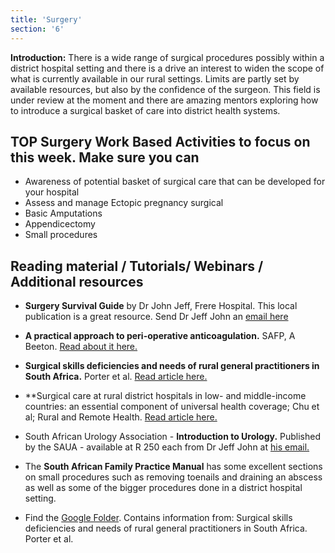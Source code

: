 ```yaml
---
title: 'Surgery'
section: '6'
---
```


**Introduction:** There is a wide range of surgical procedures possibly within a district hospital setting and there is a drive an interest to widen the scope of what is currently available in our rural settings. Limits are partly set by available resources, but also by the confidence of the surgeon. This field is under review at the moment and there are amazing mentors exploring how to introduce a surgical basket of care into district health systems.

## TOP Surgery Work Based Activities to focus on this week. Make sure you can

* Awareness of potential basket of surgical care that can be developed for your hospital
* Assess and manage Ectopic pregnancy surgical
* Basic Amputations  
* Appendicectomy
* Small procedures

## Reading material / Tutorials/ Webinars / Additional resources

* **Surgery Survival Guide** by Dr John Jeff, Frere Hospital. This local publication is a great resource. Send Dr Jeff John an [email here](mailto:jeffveenajohn@gmail.com)

* **A practical approach to peri-operative anticoagulation.** SAFP, A Beeton. [Read about it here.](https://safpj.co.za/index.php/safpj/article/view/4990/5897)

* **Surgical skills deficiencies and needs of rural general practitioners in South Africa.** Porter et al. [Read article here.](http://www.scielo.org.za/pdf/samj/v108n3/19.pdf)

* **Surgical care at rural district hospitals in low- and middle-income countries: an essential component of universal health coverage; Chu et al; Rural and Remote Health. [Read article here.](https://www.rrh.org.au/journal/article/5920)

* South African Urology Association - **Introduction to Urology.** Published by the SAUA - available at R 250 each from Dr Jeff John at [his email.](mailto:jeffveenajohn@gmail.com)

* The **South African Family Practice Manual** has some excellent sections on small procedures such as removing toenails and draining an abscess as well as some of the bigger procedures done in a district hospital setting.

* Find the [Google Folder](https://drive.google.com/drive/folders/1IES_5-3ribIuHUnZPP45UCvzhXaUCLBB?usp=sharing). Contains information from: Surgical skills deficiencies and needs of rural general practitioners in South Africa.  Porter et al.

<!--
    This is a comment and is not displayed on the website. Do not alter this text between arrows (->).
    To change the content in this file, simply retype/ copy+paste any text above, as you would in a normal text file/ word document.

    The hashtag ( # ) symbols followed by a space and then text show a heading. The more #s you have, the smaller/"less important" the heading. You can add up to 6 # but we suggest max 4 #. make sure each heading is on a separate line.

    The single star ( * ) followed by a space and then text shows an item in a bulleted list. Make sure each item is on a separate line. 

    The text surrounded by double stars ( ** ) with no space show bold text.

    Links are created by putting the text you want to show in square brackets ( [] ) followed by the link in round brackets ( () ). For example, [RuReSA](https://ruresa.org.za/) will show as RuReSA and link to the RuReSA website.

    Please refer to the "HOW TO USE" or "HOW TO USE SHORT" files for more information.
 -->